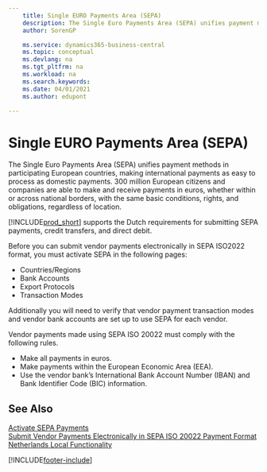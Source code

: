 ```yaml
---
    title: Single EURO Payments Area (SEPA)
    description: The Single Euro Payments Area (SEPA) unifies payment methods in participating European countries, making international payments as easy to process as domestic payments.
    author: SorenGP

    ms.service: dynamics365-business-central
    ms.topic: conceptual
    ms.devlang: na
    ms.tgt_pltfrm: na
    ms.workload: na
    ms.search.keywords:
    ms.date: 04/01/2021
    ms.author: edupont

---
```

# Single EURO Payments Area (SEPA)
The Single Euro Payments Area (SEPA) unifies payment methods in participating European countries, making international payments as easy to process as domestic payments. 300 million European citizens and companies are able to make and receive payments in euros, whether within or across national borders, with the same basic conditions, rights, and obligations, regardless of location.  

[!INCLUDE[prod_short](../../includes/prod_short.md)] supports the Dutch requirements for submitting SEPA payments, credit transfers, and direct debit.  

Before you can submit vendor payments electronically in SEPA ISO2022 format, you must activate SEPA in the following pages:  

- Countries/Regions  
- Bank Accounts  
- Export Protocols  
- Transaction Modes  

Additionally you will need to verify that vendor payment transaction modes and vendor bank accounts are set up to use SEPA for each vendor.  

Vendor payments made using SEPA ISO 20022 must comply with the following rules.  

- Make all payments in euros.  
- Make payments within the European Economic Area (EEA).  
- Use the vendor bank’s International Bank Account Number (IBAN) and Bank Identifier Code (BIC) information.  

## See Also  
 [Activate SEPA Payments](how-to-activate-sepa-payments.md)   
 [Submit Vendor Payments Electronically in SEPA ISO 20022 Payment Format](how-to-submit-vendor-payments-electronically-in-sepa-iso-20022-payment-format.md)   
 [Netherlands Local Functionality](netherlands-local-functionality.md)


[!INCLUDE[footer-include](../../includes/footer-banner.md)]